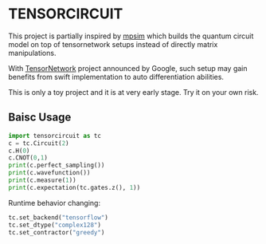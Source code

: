 # TENSORCIRCUIT

This project is partially inspired by [mpsim](https://github.com/grmlarose/mpsim) which builds the quantum circuit model on top of tensornetwork setups instead of directly matrix manipulations.

With [TensorNetwork](https://github.com/google/TensorNetwork) project announced by Google, such setup may gain benefits from swift implementation to auto differentiation abilities.

This is only a toy project and it is at very early stage. Try it on your own risk.

## Baisc Usage

```python
import tensorcircuit as tc
c = tc.Circuit(2)
c.H(0)
c.CNOT(0,1)
print(c.perfect_sampling())
print(c.wavefunction())
print(c.measure(1))
print(c.expectation(tc.gates.z(), 1))
```

Runtime behavior changing:

```python
tc.set_backend("tensorflow")
tc.set_dtype("complex128")
tc.set_contractor("greedy")
```